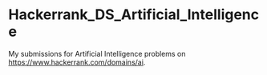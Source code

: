 # Hackerrank_DS_Artificial_Intelligence

My submissions for Artificial Intelligence problems on https://www.hackerrank.com/domains/ai.
